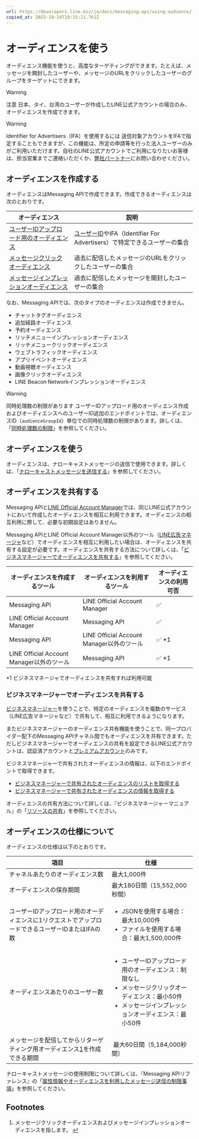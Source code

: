 ```yaml
---
url: https://developers.line.biz/ja/docs/messaging-api/using-audience/
copied_at: 2025-10-24T10:15:11.761Z
---
```

# オーディエンスを使う

オーディエンス機能を使うと、高度なターゲティングができます。たとえば、メッセージを開封したユーザーや、メッセージのURLをクリックしたユーザーのグループをターゲットにできます。

> [!WARNING]
> 注意
> 日本、タイ、台湾のユーザーが作成したLINE公式アカウントの場合のみ、オーディエンスを作成できます。

> [!WARNING]
> Identifier for Advertisers（IFA）を使用するには
> 送信対象アカウントをIFAで指定することもできますが、この機能は、所定の申請等を行った法人ユーザーのみがご利用いただけます。自社のLINE公式アカウントでご利用になりたいお客様は、担当営業までご連絡いただくか、[弊社パートナー](https://www.lycbiz.com/jp/partner/sales/)にお問い合わせください。

## オーディエンスを作成する

オーディエンスはMessaging APIで作成できます。作成できるオーディエンスは次のとおりです。

| オーディエンス | 説明 |
| --- | --- |
| [ユーザーIDアップロード用のオーディエンス](https://developers.line.biz/ja/reference/messaging-api/#create-upload-audience-group) | [ユーザーID](https://developers.line.biz/ja/glossary/#user-id)やIFA（Identifier For Advertisers）で特定できるユーザーの集合 |
| [メッセージクリックオーディエンス](https://developers.line.biz/ja/reference/messaging-api/#create-click-audience-group) | 過去に配信したメッセージのURLをクリックしたユーザーの集合 |
| [メッセージインプレッションオーディエンス](https://developers.line.biz/ja/reference/messaging-api/#create-imp-audience-group) | 過去に配信したメッセージを開封したユーザーの集合 |

なお、Messaging APIでは、次のタイプのオーディエンスは作成できません。

*   チャットタグオーディエンス
*   追加経路オーディエンス
*   予約オーディエンス
*   リッチメニューインプレッションオーディエンス
*   リッチメニュークリックオーディエンス
*   ウェブトラフィックオーディエンス
*   アプリイベントオーディエンス
*   動画視聴オーディエンス
*   画像クリックオーディエンス
*   LINE Beacon Networkインプレッションオーディエンス

> [!WARNING]
> 同時処理数の制限があります
> ユーザーIDアップロード用のオーディエンス作成およびオーディエンスへのユーザーID追加のエンドポイントでは、オーディエンスID（`audienceGroupId`）単位での同時処理数の制限があります。詳しくは、「[同時処理数の制限](https://developers.line.biz/ja/reference/messaging-api/#limit-on-the-number-of-concurrent-operations)」を参照してください。

## オーディエンスを使う

オーディエンスは、ナローキャストメッセージの送信で使用できます。詳しくは、「[ナローキャストメッセージを送信する](https://developers.line.biz/ja/docs/messaging-api/sending-messages/#send-narrowcast-message)」を参照してください。

## オーディエンスを共有する

Messaging APIと[LINE Official Account Manager](https://manager.line.biz/)では、同じLINE公式アカウントにおいて作成したオーディエンスを相互に利用できます。オーディエンスの相互利用に際して、必要な初期設定はありません。

Messaging APIとLINE Official Account Manager以外のツール（[LINE広告マネージャ](https://admanager.line.biz/)など）でオーディエンスを相互に利用したい場合は、オーディエンスを共有する設定が必要です。オーディエンスを共有する方法について詳しくは、「[ビジネスマネージャーでオーディエンスを共有する](#audience-sharing-business-manager)」を参照してください。

| オーディエンスを作成するツール | オーディエンスを利用するツール | オーディエンスの利用可否 |
| --- | --- | --- |
| Messaging API | LINE Official Account Manager | ✅ |
| LINE Official Account Manager | Messaging API | ✅ |
| Messaging API | LINE Official Account Manager以外のツール | ✅ \*1 |
| LINE Official Account Manager以外のツール | Messaging API | ✅ \*1 |

\*1 ビジネスマネージャでオーディエンスを共有すれば利用可能

### ビジネスマネージャーでオーディエンスを共有する

[ビジネスマネージャー](https://data.linebiz.com/solutions/business-manager)を使うことで、特定のオーディエンスを複数のサービス（LINE広告マネージャなど）で共有して、相互に利用できるようになります。

またビジネスマネージャーのオーディエンス共有機能を使うことで、同一プロバイダー配下のMessaging APIチャネル間でもオーディエンスを共有できます。ただしビジネスマネージャーでオーディエンスの共有を設定できるLINE公式アカウントは、認証済アカウントと[プレミアムアカウント](https://developers.line.biz/ja/glossary/#premium-account)のみです。

ビジネスマネージャーで共有されたオーディエンスの情報は、以下のエンドポイントで取得できます。

*   [ビジネスマネージャーで共有されたオーディエンスのリストを取得する](https://developers.line.biz/ja/reference/messaging-api/#get-shared-audience-list)
*   [ビジネスマネージャーで共有されたオーディエンスの情報を取得する](https://developers.line.biz/ja/reference/messaging-api/#get-shared-audience)

オーディエンスの共有方法について詳しくは、『ビジネスマネージャーマニュアル』の「[リソースの共有](https://data.linebiz.com/business-manager/manual/bmmaniyuarushare003)」を参照してください。

## オーディエンスの仕様について

オーディエンスの仕様は以下のとおりです。

| 項目 | 仕様 |
| --- | --- |
| チャネルあたりのオーディエンス数 | 最大1,000件 |
| オーディエンスの保存期間 | 最大180日間（15,552,000秒間） |
| ユーザーIDアップロード用のオーディエンスに1リクエストでアップロードできるユーザーIDまたはIFAの数 | <ul><li>JSONを使用する場合：最大10,000件</li><li>ファイルを使用する場合：最大1,500,000件</li></ul> |
| オーディエンスあたりのユーザー数 | <ul><li>ユーザーIDアップロード用のオーディエンス：制限なし</li><li>メッセージクリックオーディエンス：最小50件</li><li>メッセージインプレッションオーディエンス：最小50件</li></ul> |
| メッセージを配信してからリターゲティング用オーディエンス[1](#user-content-fn-retargeting-audiences)を作成できる期間  |  最大60日間（5,184,000秒間） |

ナローキャストメッセージの使用制限について詳しくは、『Messaging APIリファレンス』の「[属性情報やオーディエンスを利用したメッセージ送信の制限事項](https://developers.line.biz/ja/reference/messaging-api/#send-narrowcast-message-restrictions)」を参照してください。

## Footnotes

1.  メッセージクリックオーディエンスおよびメッセージインプレッションオーディエンスを指します。 [↩](#user-content-fnref-retargeting-audiences)